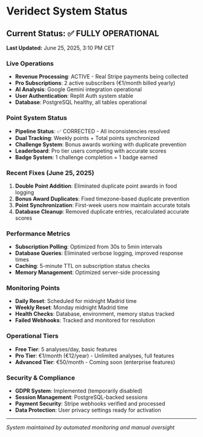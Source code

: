 # Veridect System Status

## Current Status: ✅ FULLY OPERATIONAL

**Last Updated:** June 25, 2025, 3:10 PM CET

### Live Operations
- **Revenue Processing**: ACTIVE - Real Stripe payments being collected
- **Pro Subscriptions**: 2 active subscribers (€1/month billed yearly)
- **AI Analysis**: Google Gemini integration operational
- **User Authentication**: Replit Auth system stable
- **Database**: PostgreSQL healthy, all tables operational

### Point System Status
- **Pipeline Status**: ✅ CORRECTED - All inconsistencies resolved
- **Dual Tracking**: Weekly points + Total points synchronized
- **Challenge System**: Bonus awards working with duplicate prevention
- **Leaderboard**: Pro tier users competing with accurate scores
- **Badge System**: 1 challenge completion = 1 badge earned

### Recent Fixes (June 25, 2025)
1. **Double Point Addition**: Eliminated duplicate point awards in food logging
2. **Bonus Award Duplicates**: Fixed timezone-based duplicate prevention
3. **Point Synchronization**: First-week users now maintain accurate totals
4. **Database Cleanup**: Removed duplicate entries, recalculated accurate scores

### Performance Metrics
- **Subscription Polling**: Optimized from 30s to 5min intervals
- **Database Queries**: Eliminated verbose logging, improved response times
- **Caching**: 5-minute TTL on subscription status checks
- **Memory Management**: Optimized server-side processing

### Monitoring Points
- **Daily Reset**: Scheduled for midnight Madrid time
- **Weekly Reset**: Monday midnight Madrid time
- **Health Checks**: Database, environment, memory status tracked
- **Failed Webhooks**: Tracked and monitored for resolution

### Operational Tiers
- **Free Tier**: 5 analyses/day, basic features
- **Pro Tier**: €1/month (€12/year) - Unlimited analyses, full features
- **Advanced Tier**: €50/month - Coming soon (enterprise features)

### Security & Compliance
- **GDPR System**: Implemented (temporarily disabled)
- **Session Management**: PostgreSQL-backed sessions
- **Payment Security**: Stripe webhooks verified and processed
- **Data Protection**: User privacy settings ready for activation

---
*System maintained by automated monitoring and manual oversight*